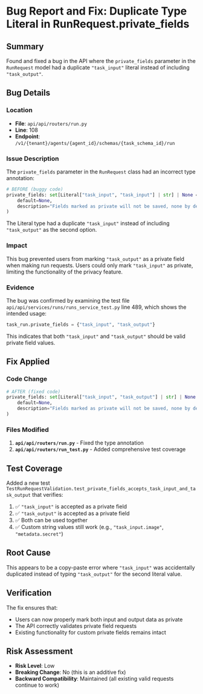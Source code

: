 # Bug Report and Fix: Duplicate Type Literal in RunRequest.private_fields

## Summary
Found and fixed a bug in the API where the `private_fields` parameter in the `RunRequest` model had a duplicate `"task_input"` literal instead of including `"task_output"`.

## Bug Details

### Location
- **File**: `api/api/routers/run.py`
- **Line**: 108
- **Endpoint**: `/v1/{tenant}/agents/{agent_id}/schemas/{task_schema_id}/run`

### Issue Description
The `private_fields` parameter in the `RunRequest` class had an incorrect type annotation:

```python
# BEFORE (buggy code)
private_fields: set[Literal["task_input", "task_input"] | str] | None = Field(
    default=None,
    description="Fields marked as private will not be saved, none by default.",
)
```

The Literal type had a duplicate `"task_input"` instead of including `"task_output"` as the second option.

### Impact
This bug prevented users from marking `"task_output"` as a private field when making run requests. Users could only mark `"task_input"` as private, limiting the functionality of the privacy feature.

### Evidence
The bug was confirmed by examining the test file `api/api/services/runs/runs_service_test.py` line 489, which shows the intended usage:

```python
task_run.private_fields = {"task_input", "task_output"}
```

This indicates that both `"task_input"` and `"task_output"` should be valid private field values.

## Fix Applied

### Code Change
```python
# AFTER (fixed code)
private_fields: set[Literal["task_input", "task_output"] | str] | None = Field(
    default=None,
    description="Fields marked as private will not be saved, none by default.",
)
```

### Files Modified
1. **`api/api/routers/run.py`** - Fixed the type annotation
2. **`api/api/routers/run_test.py`** - Added comprehensive test coverage

## Test Coverage

Added a new test `TestRunRequestValidation.test_private_fields_accepts_task_input_and_task_output` that verifies:

1. ✅ `"task_input"` is accepted as a private field
2. ✅ `"task_output"` is accepted as a private field  
3. ✅ Both can be used together
4. ✅ Custom string values still work (e.g., `"task_input.image"`, `"metadata.secret"`)

## Root Cause
This appears to be a copy-paste error where `"task_input"` was accidentally duplicated instead of typing `"task_output"` for the second literal value.

## Verification
The fix ensures that:
- Users can now properly mark both input and output data as private
- The API correctly validates private field requests
- Existing functionality for custom private fields remains intact

## Risk Assessment
- **Risk Level**: Low
- **Breaking Change**: No (this is an additive fix)
- **Backward Compatibility**: Maintained (all existing valid requests continue to work)